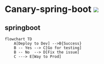# Canary-spring-boot ![](https://github.com/macbash/springboot/workflows/testing/badge.svg)
## springboot
```mermaid
flowchart TD
    A[Deploy to Dev] -->B{Success}
    B -- Yes --> C[Go for testing]
    B -- No  --> D[Fix the issue]
    C ---> E[Way to Prod]
